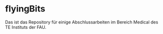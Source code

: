 # flyingBits

Das ist das Repository für einige Abschlussarbeiten im Bereich Medical des TE Instituts der FAU.
